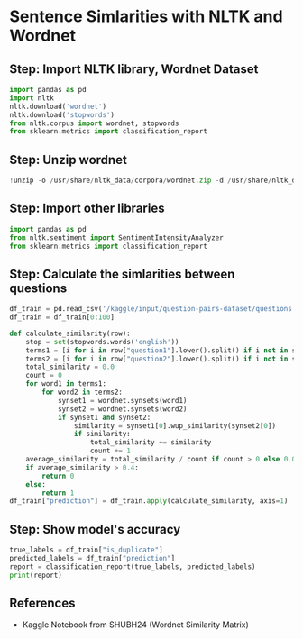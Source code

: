 # Sentence Simlarities with NLTK and Wordnet

## Step: Import NLTK library, Wordnet Dataset
```python
import pandas as pd
import nltk
nltk.download('wordnet')
nltk.download('stopwords')
from nltk.corpus import wordnet, stopwords
from sklearn.metrics import classification_report
```

## Step: Unzip wordnet
```python
!unzip -o /usr/share/nltk_data/corpora/wordnet.zip -d /usr/share/nltk_data/corpora/
```

## Step: Import other libraries
```python
import pandas as pd
from nltk.sentiment import SentimentIntensityAnalyzer
from sklearn.metrics import classification_report
```

## Step: Calculate the simlarities between questions
```python
df_train = pd.read_csv('/kaggle/input/question-pairs-dataset/questions.csv')
df_train = df_train[0:100]

def calculate_similarity(row):
    stop = set(stopwords.words('english'))
    terms1 = [i for i in row["question1"].lower().split() if i not in stop]
    terms2 = [i for i in row["question2"].lower().split() if i not in stop]
    total_similarity = 0.0
    count = 0
    for word1 in terms1:
        for word2 in terms2:
            synset1 = wordnet.synsets(word1)
            synset2 = wordnet.synsets(word2)
            if synset1 and synset2:
                similarity = synset1[0].wup_similarity(synset2[0])
                if similarity:
                    total_similarity += similarity
                    count += 1
    average_similarity = total_similarity / count if count > 0 else 0.0
    if average_similarity > 0.4:
        return 0
    else:
        return 1
df_train["prediction"] = df_train.apply(calculate_similarity, axis=1)
```

## Step: Show model's accuracy
```python
true_labels = df_train["is_duplicate"]
predicted_labels = df_train["prediction"]
report = classification_report(true_labels, predicted_labels)
print(report)
```

## References
- Kaggle Notebook from SHUBH24 (Wordnet Similarity Matrix)
